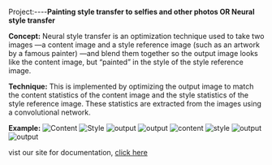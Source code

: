 Project:----**Painting style transfer to selfies and other photos OR Neural style transfer**

**Concept:**
Neural style transfer is an optimization technique used to take two images
—a content image and a style reference image (such as an artwork by a famous painter)
—and blend them together so the output image looks like the content image, but “painted” in the style of the style reference image.

**Technique:**
This is implemented by optimizing the output image to match the content statistics of the content image and 
the style statistics of the style reference image. These statistics are extracted from the images using a convolutional network.

**Example:**
![Content](https://raw.githubusercontent.com/Lovely-Professional-University-CSE/int247-machine-learning-project-2020-kem031-rollno_7_8/master/outputs/3/content3.jpg)
![Style](https://raw.githubusercontent.com/Lovely-Professional-University-CSE/int247-machine-learning-project-2020-kem031-rollno_7_8/master/outputs/3/style2.jpg)
![output](https://raw.githubusercontent.com/Lovely-Professional-University-CSE/int247-machine-learning-project-2020-kem031-rollno_7_8/master/outputs/3/100.png)
![output](https://raw.githubusercontent.com/Lovely-Professional-University-CSE/int247-machine-learning-project-2020-kem031-rollno_7_8/master/outputs/3/200.png)
![content](https://raw.githubusercontent.com/Lovely-Professional-University-CSE/int247-machine-learning-project-2020-kem031-rollno_7_8/master/outputs/Jon%20snow/content6.jpg)
![style](https://raw.githubusercontent.com/Lovely-Professional-University-CSE/int247-machine-learning-project-2020-kem031-rollno_7_8/master/outputs/Jon%20snow/style6.jpg)
![output](https://raw.githubusercontent.com/Lovely-Professional-University-CSE/int247-machine-learning-project-2020-kem031-rollno_7_8/master/outputs/Jon%20snow/Figure_3.png)
![output](https://raw.githubusercontent.com/Lovely-Professional-University-CSE/int247-machine-learning-project-2020-kem031-rollno_7_8/master/outputs/Jon%20snow/Figure_5.png)

vist our site for documentation, [click here](https://sites.google.com/view/lpu2020-int247-78)
